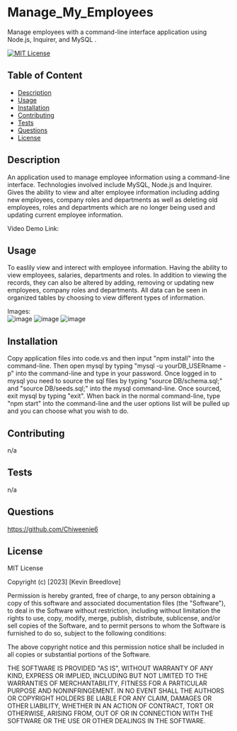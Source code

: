 # Manage_My_Employees
Manage employees with a command-line interface application using Node.js, Inquirer, and MySQL .

[![MIT License](https://img.shields.io/badge/License-MIT-blue)]((https://opensource.org/licenses/MIT))

## Table of Content
  - [Description](#Description)
  - [Usage](#Usage)
  - [Installation](#Installation)
  - [Contributing](#Contributing)
  - [Tests](#Tests)
  - [Questions](#Questions)
  - [License](#License)

## Description
  An application used to manage employee information using a command-line interface. Technologies involved include MySQL, Node.js and Inquirer. Gives the ability to view and alter employee information including adding new employees, company roles and departments as well as deleting old employees, roles and departments which are no longer being used and updating current employee information.
  
  Video Demo Link:



  
  

## Usage
  To easlily view and interect with employee information. Having the ability to view employees, salaries, departments and roles. In addition to viewing the records, they can also be altered by adding, removing or updating new employees, company roles and departments. All data can be seen in organized tables by choosing to view different types of information.
  
  Images:  
  ![image](https://user-images.githubusercontent.com/113393706/218890012-94332dd1-f055-4c46-a061-10e0b7367a8a.png)
  ![image](https://user-images.githubusercontent.com/113393706/218890116-c917c86c-9280-4b7f-a774-38398027769a.png)
  ![image](https://user-images.githubusercontent.com/113393706/218890324-1912c402-2505-4a1e-8479-9705423d56ce.png)  
 



## Installation
  Copy application files into code.vs and then input "npm install" into the command-line. Then open mysql by typing "mysql -u yourDB_USERname -p" into the command-line and type in your password. Once logged in to mysql you need to source the sql files by typing "source DB/schema.sql;" and "source DB/seeds.sql;" into the mysql command-line. Once sourced, exit mysql by typing "exit". When back in the normal command-line, type "npm start" into the command-line and the user options list will be pulled up and you can choose what you wish to do.

## Contributing
  n/a

## Tests
  n/a

## Questions
  https://github.com/Chiweenie6  

## License
  MIT License

Copyright (c) [2023] [Kevin Breedlove]

Permission is hereby granted, free of charge, to any person obtaining a copy
of this software and associated documentation files (the "Software"), to deal
in the Software without restriction, including without limitation the rights
to use, copy, modify, merge, publish, distribute, sublicense, and/or sell
copies of the Software, and to permit persons to whom the Software is
furnished to do so, subject to the following conditions:

The above copyright notice and this permission notice shall be included in all
copies or substantial portions of the Software.

THE SOFTWARE IS PROVIDED "AS IS", WITHOUT WARRANTY OF ANY KIND, EXPRESS OR
IMPLIED, INCLUDING BUT NOT LIMITED TO THE WARRANTIES OF MERCHANTABILITY,
FITNESS FOR A PARTICULAR PURPOSE AND NONINFRINGEMENT. IN NO EVENT SHALL THE
AUTHORS OR COPYRIGHT HOLDERS BE LIABLE FOR ANY CLAIM, DAMAGES OR OTHER
LIABILITY, WHETHER IN AN ACTION OF CONTRACT, TORT OR OTHERWISE, ARISING FROM,
OUT OF OR IN CONNECTION WITH THE SOFTWARE OR THE USE OR OTHER DEALINGS IN THE
SOFTWARE.
